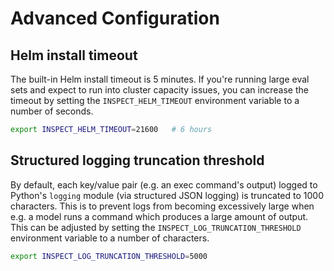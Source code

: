 # Advanced Configuration

## Helm install timeout

The built-in Helm install timeout is 5 minutes. If you're running large eval sets and
expect to run into cluster capacity issues, you can increase the timeout by setting the
`INSPECT_HELM_TIMEOUT` environment variable to a number of seconds.

```sh
export INSPECT_HELM_TIMEOUT=21600   # 6 hours
```

## Structured logging truncation threshold

By default, each key/value pair (e.g. an exec command's output) logged to Python's
`logging` module (via structured JSON logging) is truncated to 1000 characters. This is
to prevent logs from becoming excessively large when e.g. a model runs a command which
produces a large amount of output. This can be adjusted by setting the
`INSPECT_LOG_TRUNCATION_THRESHOLD` environment variable to a number of characters.

```sh
export INSPECT_LOG_TRUNCATION_THRESHOLD=5000
```
